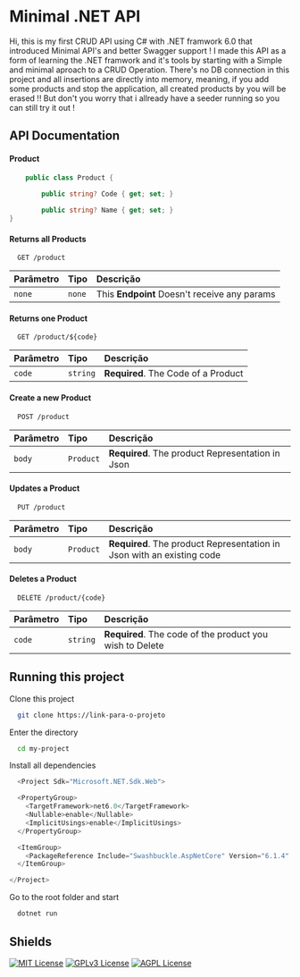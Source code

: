 
# Minimal .NET API

Hi, this is my first CRUD API using C# with .NET framwork 6.0 that introduced Minimal API's and better Swagger support !
I made this API as a form of learning the .NET framwork and it's tools by starting with a Simple and minimal aproach to a CRUD Operation.
There's no DB connection in this project and all insertions are directly into memory,
meaning, if you add some products and stop the application, all created products by you will be erased !!
But don't you worry that i allready have a seeder running so you can still try it out !


## API Documentation

#### Product

```csharp
    public class Product {
    
        public string? Code { get; set; }

        public string? Name { get; set; }
}

```

#### Returns all Products

```http
  GET /product
```

| Parâmetro   | Tipo       | Descrição                           |
| :---------- | :--------- | :---------------------------------- |
| `none` | `none` | This **Endpoint** Doesn't receive any params |

#### Returns one Product

```http
  GET /product/${code}
```

| Parâmetro   | Tipo       | Descrição                                   |
| :---------- | :--------- | :------------------------------------------ |
| `code`      | `string` | **Required**. The Code of a Product |

#### Create a new Product

```http
  POST /product
```

| Parâmetro   | Tipo       | Descrição                                   |
| :---------- | :--------- | :------------------------------------------ |
| `body`      | `Product` | **Required**. The product Representation in Json |

#### Updates a Product

```http
  PUT /product
```

| Parâmetro   | Tipo       | Descrição                                   |
| :---------- | :--------- | :------------------------------------------ |
| `body`      | `Product` | **Required**. The product Representation in Json with an existing code |


#### Deletes a Product

```http
  DELETE /product/{code}
```

| Parâmetro   | Tipo       | Descrição                                   |
| :---------- | :--------- | :------------------------------------------ |
| `code`      | `string` | **Required**. The code of the product you wish to Delete |

## Running this project

Clone this project

```bash
  git clone https://link-para-o-projeto
```

Enter the directory

```bash
  cd my-project
```

Install all dependencies

```cs
  <Project Sdk="Microsoft.NET.Sdk.Web">

  <PropertyGroup>
    <TargetFramework>net6.0</TargetFramework>
    <Nullable>enable</Nullable>
    <ImplicitUsings>enable</ImplicitUsings>
  </PropertyGroup>

  <ItemGroup>
    <PackageReference Include="Swashbuckle.AspNetCore" Version="6.1.4" />
  </ItemGroup>

</Project>
```

Go to the root folder and start

```bash
  dotnet run
```


## Shields

[![MIT License](https://img.shields.io/badge/License-MIT-green.svg)](https://choosealicense.com/licenses/mit/)
[![GPLv3 License](https://img.shields.io/badge/License-GPL%20v3-yellow.svg)](https://opensource.org/licenses/)
[![AGPL License](https://img.shields.io/badge/license-AGPL-blue.svg)](http://www.gnu.org/licenses/agpl-3.0)

